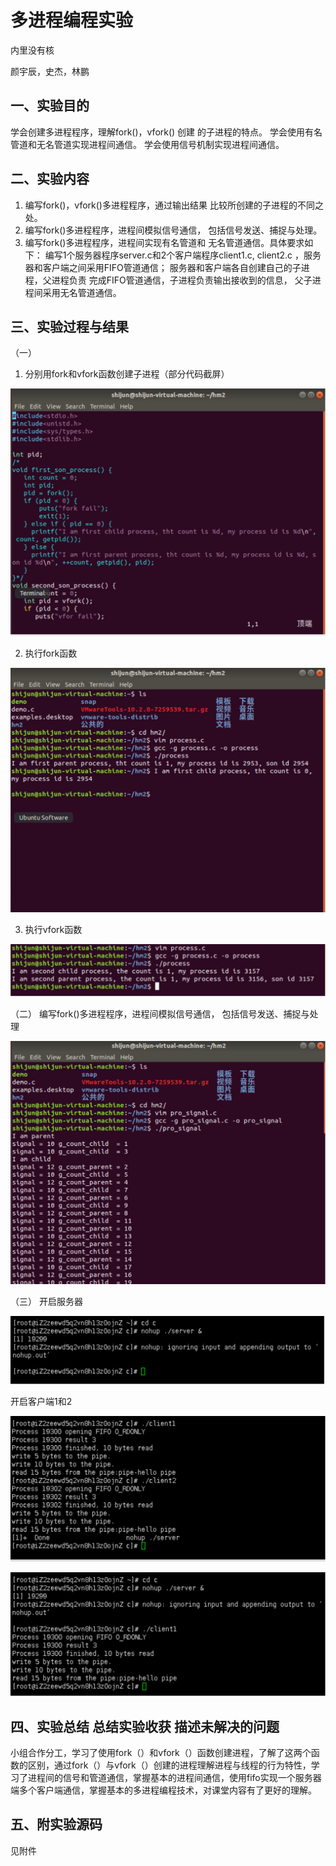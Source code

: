 # 多进程编程实验 #

内里没有核

颜宇辰，史杰，林鹏

## 一、实验目的  ##

学会创建多进程程序，理解fork()，vfork() 创建 的子进程的特点。
学会使用有名管道和无名管道实现进程间通信。
学会使用信号机制实现进程间通信。

## 二、实验内容  

1. 编写fork()，vfork()多进程程序，通过输出结果 比较所创建的子进程的不同之处。 
2. 编写fork()多进程程序，进程间模拟信号通信， 包括信号发送、捕捉与处理。 
3. 编写fork()多进程程序，进程间实现有名管道和 无名管道通信。具体要求如下： 
编写1个服务器程序server.c和2个客户端程序client1.c, client2.c ，服务器和客户端之间采用FIFO管道通信； 
服务器和客户端各自创建自己的子进程，父进程负责 完成FIFO管道通信，子进程负责输出接收到的信息， 父子进程间采用无名管道通信。

## 三、实验过程与结果   

（一）

1. 分别用fork和vfork函数创建子进程（部分代码截屏）

![avatar](./lab2-picture/lab2-1.png)

2. 执行fork函数

![avatar](./lab2-picture/lab2-2.png)

3. 执行vfork函数

![avatar](./lab2-picture/lab2-3.png)

（二）
编写fork()多进程程序，进程间模拟信号通信， 包括信号发送、捕捉与处理

![avatar](./lab2-picture/lab2-4.png)

（三）
开启服务器

![avatar](./lab2-picture/lab2-5.png)

开启客户端1和2

![avatar](./lab2-picture/lab2-6.png)

![avatar](./lab2-picture/lab2-7.png)


## 四、实验总结 总结实验收获 描述未解决的问题  ##

小组合作分工，学习了使用fork（）和vfork（）函数创建进程，了解了这两个函数的区别，通过fork（）与vfork（）创建的进程理解进程与线程的行为特性，学习了进程间的信号和管道通信，掌握基本的进程间通信，使用fifo实现一个服务器端多个客户端通信，掌握基本的多进程编程技术，对课堂内容有了更好的理解。


## 五、附实验源码 ##
见附件